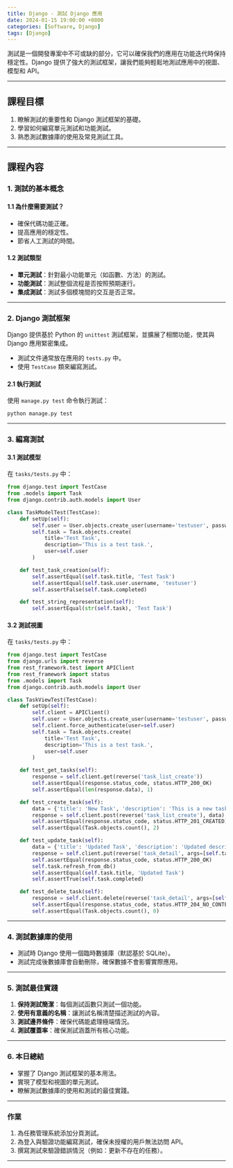 ```yaml
---
title: Django - 測試 Django 應用
date: 2024-01-15 19:00:00 +0800
categories: [Software, Django]
tags: [Django]
---
```


測試是一個開發專案中不可或缺的部分，它可以確保我們的應用在功能迭代時保持穩定性。Django 提供了強大的測試框架，讓我們能夠輕鬆地測試應用中的視圖、模型和 API。

---

## **課程目標**

1. 瞭解測試的重要性和 Django 測試框架的基礎。
2. 學習如何編寫單元測試和功能測試。
3. 熟悉測試數據庫的使用及常見測試工具。

---

## **課程內容**

### **1. 測試的基本概念**

#### **1.1 為什麼需要測試？**

- 確保代碼功能正確。
- 提高應用的穩定性。
- 節省人工測試的時間。

#### **1.2 測試類型**

- **單元測試**：針對最小功能單元（如函數、方法）的測試。
- **功能測試**：測試整個流程是否按照預期運行。
- **集成測試**：測試多個模塊間的交互是否正常。

---

### **2. Django 測試框架**

Django 提供基於 Python 的 `unittest` 測試框架，並擴展了相關功能，使其與 Django 應用緊密集成。

- 測試文件通常放在應用的 `tests.py` 中。
- 使用 `TestCase` 類來編寫測試。

#### **2.1 執行測試**

使用 `manage.py test` 命令執行測試：

```bash
python manage.py test
```

---

### **3. 編寫測試**

#### **3.1 測試模型**

在 `tasks/tests.py` 中：

```python
from django.test import TestCase
from .models import Task
from django.contrib.auth.models import User

class TaskModelTest(TestCase):
    def setUp(self):
        self.user = User.objects.create_user(username='testuser', password='password')
        self.task = Task.objects.create(
            title='Test Task',
            description='This is a test task.',
            user=self.user
        )

    def test_task_creation(self):
        self.assertEqual(self.task.title, 'Test Task')
        self.assertEqual(self.task.user.username, 'testuser')
        self.assertFalse(self.task.completed)

    def test_string_representation(self):
        self.assertEqual(str(self.task), 'Test Task')
```

#### **3.2 測試視圖**

在 `tasks/tests.py` 中：

```python
from django.test import TestCase
from django.urls import reverse
from rest_framework.test import APIClient
from rest_framework import status
from .models import Task
from django.contrib.auth.models import User

class TaskViewTest(TestCase):
    def setUp(self):
        self.client = APIClient()
        self.user = User.objects.create_user(username='testuser', password='password')
        self.client.force_authenticate(user=self.user)
        self.task = Task.objects.create(
            title='Test Task',
            description='This is a test task.',
            user=self.user
        )

    def test_get_tasks(self):
        response = self.client.get(reverse('task_list_create'))
        self.assertEqual(response.status_code, status.HTTP_200_OK)
        self.assertEqual(len(response.data), 1)

    def test_create_task(self):
        data = {'title': 'New Task', 'description': 'This is a new task.'}
        response = self.client.post(reverse('task_list_create'), data)
        self.assertEqual(response.status_code, status.HTTP_201_CREATED)
        self.assertEqual(Task.objects.count(), 2)

    def test_update_task(self):
        data = {'title': 'Updated Task', 'description': 'Updated description.', 'completed': True}
        response = self.client.put(reverse('task_detail', args=[self.task.id]), data)
        self.assertEqual(response.status_code, status.HTTP_200_OK)
        self.task.refresh_from_db()
        self.assertEqual(self.task.title, 'Updated Task')
        self.assertTrue(self.task.completed)

    def test_delete_task(self):
        response = self.client.delete(reverse('task_detail', args=[self.task.id]))
        self.assertEqual(response.status_code, status.HTTP_204_NO_CONTENT)
        self.assertEqual(Task.objects.count(), 0)
```

---

### **4. 測試數據庫的使用**

- 測試時 Django 使用一個臨時數據庫（默認基於 SQLite）。
- 測試完成後數據庫會自動刪除，確保數據不會影響實際應用。

---

### **5. 測試最佳實踐**

1. **保持測試簡潔**：每個測試函數只測試一個功能。
2. **使用有意義的名稱**：讓測試名稱清楚描述測試的內容。
3. **測試邊界條件**：確保代碼能處理極端情況。
4. **測試覆蓋率**：確保測試涵蓋所有核心功能。

---

### **6. 本日總結**

- 掌握了 Django 測試框架的基本用法。
- 實現了模型和視圖的單元測試。
- 瞭解測試數據庫的使用和測試的最佳實踐。

---

### **作業**

1. 為任務管理系統添加分頁測試。
2. 為登入與驗證功能編寫測試，確保未授權的用戶無法訪問 API。
3. 撰寫測試來驗證錯誤情況（例如：更新不存在的任務）。

---
